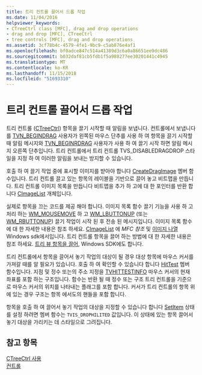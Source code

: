 ```yaml
---
title: 트리 컨트롤 끌어서 드롭 작업
ms.date: 11/04/2016
helpviewer_keywords:
- CTreeCtrl class [MFC], drag and drop operations
- drag and drop [MFC], CTreeCtrl
- tree controls [MFC], drag and drop operations
ms.assetid: 3cf78b4c-4579-4fe1-9bc9-c5ab876e4af1
ms.openlocfilehash: bf0adce847c514a41389d3c6a0a86651ee9dc486
ms.sourcegitcommit: b032daf81cb5fdb1f5a988277ee30201441c4945
ms.translationtype: MT
ms.contentlocale: ko-KR
ms.lasthandoff: 11/15/2018
ms.locfileid: "51693310"
---
```

# <a name="tree-control-drag-and-drop-operations"></a>트리 컨트롤 끌어서 드롭 작업

트리 컨트롤 ([CTreeCtrl](../mfc/reference/ctreectrl-class.md)) 항목을 끌기 시작할 때 알림을 보냅니다. 컨트롤에서 보냅니다를 [TVN_BEGINDRAG](/windows/desktop/Controls/tvn-begindrag) 사용자가 왼쪽된 마우스 단추를 사용 하 여 항목을 끌기 시작할 때 알림 메시지와 [TVN_BEGINRDRAG](/windows/desktop/Controls/tvn-beginrdrag) 사용자가 사용 하 여 끌기 시작 하면 알림 메시지 오른쪽 단추입니다. 트리 컨트롤에서 트리 컨트롤 TVS_DISABLEDRAGDROP 스타일을 지정 하 여 이러한 알림을 보내는 방지할 수 있습니다.

호출 하 여 끌기 작업 중에 표시할 이미지를 받아야 합니다 [CreateDragImage](../mfc/reference/ctreectrl-class.md#createdragimage) 멤버 함수입니다. 트리 컨트롤 끌고 있는 항목의 레이블을 기반으로 끌어 놓고 비트맵을 만듭니다. 트리 컨트롤 이미지 목록을 만듭니다 비트맵을 추가 하 고에 대 한 포인터를 반환 합니다 [CImageList](../mfc/reference/cimagelist-class.md) 개체입니다.

실제로 항목을 끄는 코드를 제공 해야 합니다. 이미지 목록 함수 끌기 기능을 사용 하 고 처리 하는 [WM_MOUSEMOVE](/windows/desktop/inputdev/wm-mousemove) 하 고 [WM_LBUTTONUP](/windows/desktop/inputdev/wm-lbuttonup) (또는 [WM_RBUTTONUP](/windows/desktop/inputdev/wm-rbuttonup)) 끌기 작업이 시작 된 후 전송 된 메시지입니다. 이미지 목록 함수에 대 한 자세한 내용은 참조 하세요. [CImageList](../mfc/reference/cimagelist-class.md) 에 *MFC 참조* 및 [이미지 나열](/windows/desktop/controls/image-lists) Windows sdk에서입니다. 트리 컨트롤 항목을 끌어 하는 방법에 대 한 자세한 내용은 참조 하세요. [트리 뷰 항목을 끌어](/windows/desktop/Controls/tree-view-controls), Windows SDK에도 합니다.

트리 컨트롤에서 항목을 끌어서 놓기 작업의 대상이 될 경우 대상 항목에 마우스 커서를 가져갈 때를 알 필요가 있습니다. 호출 하 여 확인할 수 있습니다 합니다 [HitTest](../mfc/reference/ctreectrl-class.md#hittest) 멤버 함수입니다. 지점 및 정수 또는의 주소 지정을 [TVHITTESTINFO](/windows/desktop/api/commctrl/ns-commctrl-tagtvhittestinfo) 마우스 커서의 현재 좌표를 포함 하는 구조입니다. 함수는 반환 될 때 정수 또는 구조 트리 컨트롤을 기준으로 마우스 커서의 위치를 나타내는 플래그를 포함 합니다. 커서가 트리 컨트롤의 항목 위에 있는 경우 구조는 항목 에서도의 핸들을 포함 합니다.

항목을 호출 하 여 끌어서 놓기 작업의 대상을 지정할 수 있습니다 합니다 [SetItem](../mfc/reference/ctreectrl-class.md#setitem) 상태를 설정 하려면 멤버 함수는 `TVIS_DROPHILITED` 값입니다. 이 상태에 있는 항목 끌어서 놓기 대상을 가리키는 데 스타일으로 그려집니다.

## <a name="see-also"></a>참고 항목

[CTreeCtrl 사용](../mfc/using-ctreectrl.md)<br/>
[컨트롤](../mfc/controls-mfc.md)


